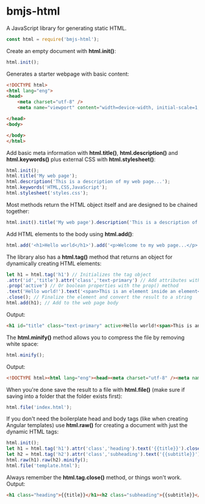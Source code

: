 # bmjs-html
A JavaScript library for generating static HTML.

```javascript
const html = require('bmjs-html');
```

Create an empty document with **html.init()**:

```javascript
html.init();
```
Generates a starter webpage with basic content:

```html
<!DOCTYPE html>
<html lang="eng">
<head>
    <meta charset="utf-8" />
    <meta name="viewport" content="width=device-width, initial-scale=1, shrink-to-fit=no" />

</head>
<body>

</body>
</html>
```
Add basic meta information with **html.title()**, **html.description()** and **html.keywords()** plus external CSS with **html.stylesheet()**:

```javascript
html.init();
html.title('My web page');
html.description('This is a description of my web page...');
html.keywords('HTML,CSS,JavaScript');
html.stylesheet('styles.css');
```
Most methods return the HTML object itself and are designed to be chained together:

```javascript
html.init().title('My web page').description('This is a description of my web page...').keywords('HTML,CSS,JavaScript').stylesheet('styles.css');
```
Add HTML elements to the body using **html.add()**:

```javascript
html.add('<h1>Hello world</h1>').add('<p>Welcome to my web page...</p>');
```
The library also has a **html.tag()** method that returns an object for dynamically creating HTML elements:

```javascript
let h1 = html.tag('h1') // Initializes the tag object
.attr('id','title').attr('class','text-primary') // Add attributes with the attr() method
.prop('active') // Or boolean properties with the prop() method
.text('Hello world!').text('<span>This is an element inside an element</span>') // Add inner text or other HTML elements with the text() method
.close(); // Finalize the element and convert the result to a string
html.add(h1); // Add to the web page body
```
Output:

```html
<h1 id="title" class="text-primary" active>Hello world!<span>This is an element inside an element</span></h1>
```
The **html.minify()** method allows you to compress the file by removing white space:

```javascript
html.minify();
```
Output:

```html
<!DOCTYPE html><html lang="eng"><head><meta charset="utf-8" /><meta name="viewport" content="width=device-width, initial-scale=1, shrink-to-fit=no" /><title>My webpage</title><link rel="stylesheet" type="text/css" href="styles.css" /></head><body><h1 id="title" class="text-primary" active>Hello world!<span>This is an element inside an element</span></h1></body></html>
```
When you're done save the result to a file with **html.file()** (make sure if saving into a folder that the folder exists first):

```javascript
html.file('index.html');
```
If you don't need the boilerplate head and body tags (like when creating Angular templates) use **html.raw()** for creating a document with just the dynamic HTML tags:

```javascript
html.init();
let h1 = html.tag('h1').attr('class','heading').text('{{title}}').close();
let h2 = html.tag('h2').attr('class','subheading').text('{{subtitle}}').close();
html.raw(h1).raw(h2).minify();
html.file('template.html');
```
Always remember the **html.tag.close()** method, or things won't work. Output:

```html
<h1 class="heading">{{title}}</h1><h2 class="subheading">{{subtitle}}</h2>
```
